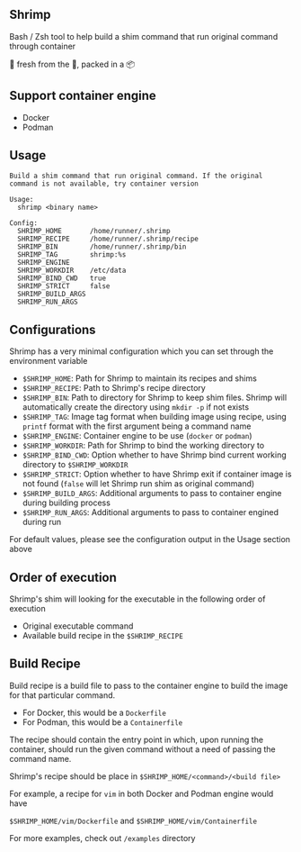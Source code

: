 ## Shrimp

Bash / Zsh tool to help build a shim command that run original command
through container

:fried_shrimp: fresh from the :ocean:, packed in a :package:

## Support container engine

- Docker
- Podman

## Usage
<!--FLAGS:START-->

    Build a shim command that run original command. If the original command is not available, try container version
    
    Usage:
      shrimp <binary name>
    
    Config:
      SHRIMP_HOME		/home/runner/.shrimp
      SHRIMP_RECIPE		/home/runner/.shrimp/recipe
      SHRIMP_BIN		/home/runner/.shrimp/bin
      SHRIMP_TAG		shrimp:%s
      SHRIMP_ENGINE		
      SHRIMP_WORKDIR	/etc/data
      SHRIMP_BIND_CWD	true
      SHRIMP_STRICT		false
      SHRIMP_BUILD_ARGS	
      SHRIMP_RUN_ARGS	

<!--FLAGS:END-->

## Configurations

Shrimp has a very minimal configuration which you can set through the
environment variable

- `$SHRIMP_HOME`: Path for Shrimp to maintain its recipes and shims
- `$SHRIMP_RECIPE`: Path to Shrimp's recipe directory
- `$SHRIMP_BIN`: Path to directory for Shrimp to keep shim files. Shrimp will
automatically create the directory using `mkdir -p` if not exists
- `$SHRIMP_TAG`: Image tag format when building image using recipe, using
`printf` format with the first argument being a command name
- `$SHRIMP_ENGINE`: Container engine to be use (`docker` or `podman`)
- `$SHRIMP_WORKDIR`: Path for Shrimp to bind the working directory to
- `$SHRIMP_BIND_CWD`: Option whether to have Shrimp bind current working
directory to `$SHRIMP_WORKDIR`
- `$SHRIMP_STRICT`: Option whether to have Shrimp exit if container image is
not found (`false` will let Shrimp run shim as original command)
- `$SHRIMP_BUILD_ARGS`: Additional arguments to pass to container engine
during building process
- `$SHRIMP_RUN_ARGS`: Additional arguments to pass to container engined during
run

For default values, please see the configuration output in the Usage section
above

## Order of execution

Shrimp's shim will looking for the executable in the following order of
execution

- Original executable command
- Available build recipe in the `$SHRIMP_RECIPE`

## Build Recipe

Build recipe is a build file to pass to the container engine to build the
image for that particular command.

- For Docker, this would be a `Dockerfile`
- For Podman, this would be a `Containerfile`

The recipe should contain the entry point in which, upon running the
container, should run the given command without a need of passing the command
name.

Shrimp's recipe should be place in `$SHRIMP_HOME/<command>/<build file>`

For example, a recipe for `vim` in both Docker and Podman engine would have

`$SHRIMP_HOME/vim/Dockerfile` and `$SHRIMP_HOME/vim/Containerfile`

For more examples, check out `/examples` directory
